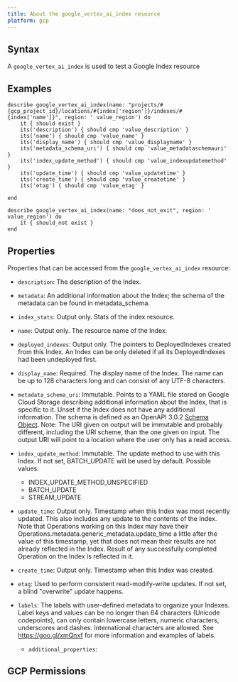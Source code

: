 ```yaml
---
title: About the google_vertex_ai_index resource
platform: gcp
---
```


## Syntax
A `google_vertex_ai_index` is used to test a Google Index resource

## Examples
```
describe google_vertex_ai_index(name: "projects/#{gcp_project_id}/locations/#{index['region']}/indexes/#{index['name']}", region: ' value_region') do
	it { should exist }
	its('description') { should cmp 'value_description' }
	its('name') { should cmp 'value_name' }
	its('display_name') { should cmp 'value_displayname' }
	its('metadata_schema_uri') { should cmp 'value_metadataschemauri' }
	its('index_update_method') { should cmp 'value_indexupdatemethod' }
	its('update_time') { should cmp 'value_updatetime' }
	its('create_time') { should cmp 'value_createtime' }
	its('etag') { should cmp 'value_etag' }

end

describe google_vertex_ai_index(name: "does_not_exit", region: ' value_region') do
	it { should_not exist }
end
```

## Properties
Properties that can be accessed from the `google_vertex_ai_index` resource:


  * `description`: The description of the Index.

  * `metadata`: An additional information about the Index; the schema of the metadata can be found in metadata_schema.

  * `index_stats`: Output only. Stats of the index resource.

  * `name`: Output only. The resource name of the Index.

  * `deployed_indexes`: Output only. The pointers to DeployedIndexes created from this Index. An Index can be only deleted if all its DeployedIndexes had been undeployed first.

  * `display_name`: Required. The display name of the Index. The name can be up to 128 characters long and can consist of any UTF-8 characters.

  * `metadata_schema_uri`: Immutable. Points to a YAML file stored on Google Cloud Storage describing additional information about the Index, that is specific to it. Unset if the Index does not have any additional information. The schema is defined as an OpenAPI 3.0.2 [Schema Object](https://github.com/OAI/OpenAPI-Specification/blob/main/versions/3.0.2.md#schemaObject). Note: The URI given on output will be immutable and probably different, including the URI scheme, than the one given on input. The output URI will point to a location where the user only has a read access.

  * `index_update_method`: Immutable. The update method to use with this Index. If not set, BATCH_UPDATE will be used by default.
  Possible values:
    * INDEX_UPDATE_METHOD_UNSPECIFIED
    * BATCH_UPDATE
    * STREAM_UPDATE

  * `update_time`: Output only. Timestamp when this Index was most recently updated. This also includes any update to the contents of the Index. Note that Operations working on this Index may have their Operations.metadata.generic_metadata.update_time a little after the value of this timestamp, yet that does not mean their results are not already reflected in the Index. Result of any successfully completed Operation on the Index is reflected in it.

  * `create_time`: Output only. Timestamp when this Index was created.

  * `etag`: Used to perform consistent read-modify-write updates. If not set, a blind "overwrite" update happens.

  * `labels`: The labels with user-defined metadata to organize your Indexes. Label keys and values can be no longer than 64 characters (Unicode codepoints), can only contain lowercase letters, numeric characters, underscores and dashes. International characters are allowed. See https://goo.gl/xmQnxf for more information and examples of labels.

    * `additional_properties`: 


## GCP Permissions
